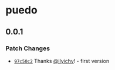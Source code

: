 # puedo

## 0.0.1

### Patch Changes

- [`97c50c2`](https://github.com/arkemislab/puedo/commit/97c50c26c2410852e3ef53f5579c0a73458f999d) Thanks [@ilyichv](https://github.com/ilyichv)! - first version
